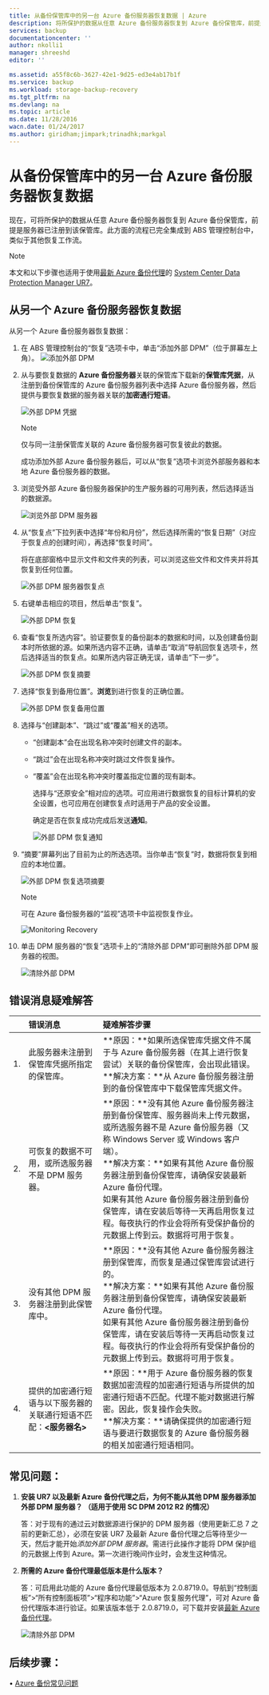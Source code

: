 ```yaml
---
title: 从备份保管库中的另一台 Azure 备份服务器恢复数据 | Azure
description: 将所保护的数据从任意 Azure 备份服务器恢复到 Azure 备份保管库，前提是服务器已注册到该保管库。
services: backup
documentationcenter: ''
author: nkolli1
manager: shreeshd
editor: ''

ms.assetid: a55f8c6b-3627-42e1-9d25-ed3e4ab17b1f
ms.service: backup
ms.workload: storage-backup-recovery
ms.tgt_pltfrm: na
ms.devlang: na
ms.topic: article
ms.date: 11/28/2016
wacn.date: 01/24/2017
ms.author: giridham;jimpark;trinadhk;markgal
---
```


# 从备份保管库中的另一台 Azure 备份服务器恢复数据
现在，可将所保护的数据从任意 Azure 备份服务器恢复到 Azure 备份保管库，前提是服务器已注册到该保管库。此方面的流程已完全集成到 ABS 管理控制台中，类似于其他恢复工作流。

> [!NOTE] 
本文和以下步骤也适用于使用[最新 Azure 备份代理](http://aka.ms/azurebackup_agent)的 [System Center Data Protection Manager UR7](https://support.microsoft.com/zh-cn/kb/3065246)。
>
>

## 从另一个 Azure 备份服务器恢复数据
从另一个 Azure 备份服务器恢复数据：

1. 在 ABS 管理控制台的“恢复”选项卡中，单击“添加外部 DPM”（位于屏幕左上角）。
    ![添加外部 DPM](./media/backup-azure-alternate-dpm-server/add-external-dpm.png)
2. 从与要恢复数据的 **Azure 备份服务器**关联的保管库下载新的**保管库凭据**，从注册到备份保管库的 Azure 备份服务器列表中选择 Azure 备份服务器，然后提供与要恢复数据的服务器关联的**加密通行短语**。

    ![外部 DPM 凭据](./media/backup-azure-alternate-dpm-server/external-dpm-credentials.png)  

    > [!NOTE]
    > 仅与同一注册保管库关联的 Azure 备份服务器可恢复彼此的数据。
    > 
    > 

    成功添加外部 Azure 备份服务器后，可以从“恢复”选项卡浏览外部服务器和本地 Azure 备份服务器的数据。
3. 浏览受外部 Azure 备份服务器保护的生产服务器的可用列表，然后选择适当的数据源。

    ![浏览外部 DPM 服务器](./media/backup-azure-alternate-dpm-server/browse-external-dpm.png)  

4. 从“恢复点”下拉列表中选择“年份和月份”，然后选择所需的“恢复日期”（对应于恢复点的创建时间），再选择“恢复时间”。

    将在底部窗格中显示文件和文件夹的列表，可以浏览这些文件和文件夹并将其恢复到任何位置。

    ![外部 DPM 服务器恢复点](./media/backup-azure-alternate-dpm-server/external-dpm-recoverypoint.png)
5. 右键单击相应的项目，然后单击“恢复”。

    ![外部 DPM 恢复](./media/backup-azure-alternate-dpm-server/recover.png)
6. 查看“恢复所选内容”。验证要恢复的备份副本的数据和时间，以及创建备份副本时所依据的源。如果所选内容不正确，请单击“取消”导航回恢复选项卡，然后选择适当的恢复点。如果所选内容正确无误，请单击“下一步”。

    ![外部 DPM 恢复摘要](./media/backup-azure-alternate-dpm-server/external-dpm-recovery-summary.png)
7. 选择“恢复到备用位置”。**浏览**到进行恢复的正确位置。

    ![外部 DPM 恢复备用位置](./media/backup-azure-alternate-dpm-server/external-dpm-recovery-alternate-location.png)
8. 选择与“创建副本”、“跳过”或“覆盖”相关的选项。

   - “创建副本”会在出现名称冲突时创建文件的副本。
   - “跳过”会在出现名称冲突时跳过文件恢复操作。
   - “覆盖”会在出现名称冲突时覆盖指定位置的现有副本。

     选择与“还原安全”相对应的选项。可应用进行数据恢复的目标计算机的安全设置，也可应用在创建恢复点时适用于产品的安全设置。

     确定是否在恢复成功完成后发送**通知**。

     ![外部 DPM 恢复通知](./media/backup-azure-alternate-dpm-server/external-dpm-recovery-notifications.png)
9. “摘要”屏幕列出了目前为止的所选选项。当你单击“恢复”时，数据将恢复到相应的本地位置。

    ![外部 DPM 恢复选项摘要](./media/backup-azure-alternate-dpm-server/external-dpm-recovery-options-summary.png)  

    > [!NOTE]
    > 可在 Azure 备份服务器的“监视”选项卡中监视恢复作业。
    > 
    > 

    ![Monitoring Recovery](./media/backup-azure-alternate-dpm-server/monitoring-recovery.png)
10. 单击 DPM 服务器的“恢复”选项卡上的“清除外部 DPM”即可删除外部 DPM 服务器的视图。

    ![清除外部 DPM](./media/backup-azure-alternate-dpm-server/clear-external-dpm.png)

## 错误消息疑难解答
|  | 错误消息 | 疑难解答步骤 |
|:---:|:--- |:--- |
| 1\. |此服务器未注册到保管库凭据所指定的保管库。 |**原因：**如果所选保管库凭据文件不属于与 Azure 备份服务器（在其上进行恢复尝试）关联的备份保管库，会出现此错误。<br>**解决方案：**从 Azure 备份服务器注册到的备份保管库中下载保管库凭据文件。 |
| 2\. |可恢复的数据不可用，或所选服务器不是 DPM 服务器。 |**原因：**没有其他 Azure 备份服务器注册到备份保管库、服务器尚未上传元数据，或所选服务器不是 Azure 备份服务器（又称 Windows Server 或 Windows 客户端）。<br>**解决方案：**如果有其他 Azure 备份服务器注册到备份保管库，请确保安装最新 Azure 备份代理。<br>如果有其他 Azure 备份服务器注册到备份保管库，请在安装后等待一天再启用恢复过程。每夜执行的作业会将所有受保护备份的元数据上传到云。数据将可用于恢复。 |
| 3\. |没有其他 DPM 服务器注册到此保管库中。 |**原因：**没有其他 Azure 备份服务器注册到保管库，而恢复是通过保管库尝试进行的。<br>**解决方案：**如果有其他 Azure 备份服务器注册到备份保管库，请确保安装最新 Azure 备份代理。<br>如果有其他 Azure 备份服务器注册到备份保管库，请在安装后等待一天再启动恢复过程。每夜执行的作业会将所有受保护备份的元数据上传到云。数据将可用于恢复。 |
| 4\. |提供的加密通行短语与以下服务器的关联通行短语不匹配：**<服务器名>** |**原因：**用于 Azure 备份服务器的恢复数据加密流程的加密通行短语与所提供的加密通行短语不匹配。代理不能对数据进行解密。因此，恢复操作会失败。<br>**解决方案：**请确保提供的加密通行短语与要进行数据恢复的 Azure 备份服务器的相关加密通行短语相同。 |

## 常见问题：
1. **安装 UR7 以及最新 Azure 备份代理之后，为何不能从其他 DPM 服务器添加外部 DPM 服务器？ （适用于使用 SC DPM 2012 R2 的情况）**

    答：对于现有的通过云对数据源进行保护的 DPM 服务器（使用更新汇总 7 之前的更新汇总），必须在安装 UR7 及最新 Azure 备份代理之后等待至少一天，然后才能开始*添加外部 DPM 服务器*。需进行此操作才能将 DPM 保护组的元数据上传到 Azure。第一次进行晚间作业时，会发生这种情况。
2. **所需的 Azure 备份代理最低版本是什么版本？**

    答：可启用此功能的 Azure 备份代理最低版本为 2.0.8719.0。导航到“控制面板”>“所有控制面板项”>“程序和功能”>“Azure 恢复服务代理”，可对 Azure 备份代理版本进行验证。如果该版本低于 2.0.8719.0，可下载并安装[最新 Azure 备份代理](https://go.microsoft.com/fwLink/?LinkID=288905)。

    ![清除外部 DPM](./media/backup-azure-alternate-dpm-server/external-dpm-azurebackupagentversion.png)

## 后续步骤：
• [Azure 备份常见问题](./backup-azure-backup-faq.md)

<!---HONumber=Mooncake_0116_2017-->
<!---Update_Description: wording update -->